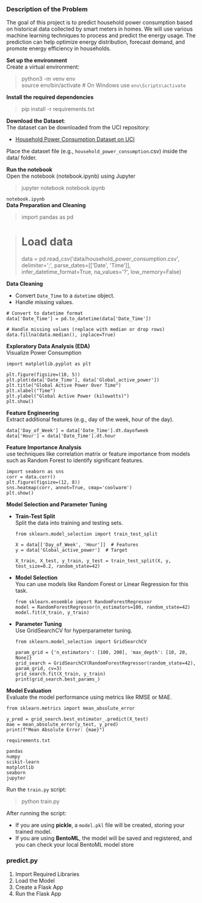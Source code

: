 ### **Description of the Problem**
The goal of this project is to predict household power consumption based on historical data collected by smart meters in homes. We will use various machine learning techniques to process and predict the energy usage. The prediction can help optimize energy distribution, forecast demand, and promote energy efficiency in households.

**Set up the environment**    
Create a virtual environment:   
> python3 -m venv env    
source env/bin/activate   # On Windows use `env\Scripts\activate`

**Install the required dependencies**
> pip install -r requirements.txt


**Download the Dataset**:   
The dataset can be downloaded from the UCI repository:

- [Household Power Consumption Dataset on UCI](https://archive.ics.uci.edu/ml/datasets/individual+household+electric+power+consumption)  

Place the dataset file (e.g., `household_power_consumption`.csv) inside the data/ folder.

**Run the notebook**   
Open the notebook (notebook.ipynb) using Jupyter
> jupyter notebook notebook.ipynb

`notebook.ipynb`   
**Data Preparation and Cleaning**
>import pandas as pd

># Load data
>data = pd.read_csv('data/household_power_consumption.csv', delimiter=';', 
                   parse_dates=[['Date', 'Time']], infer_datetime_format=True, 
                   na_values='?', low_memory=False)

**Data Cleaning**    
- Convert `Date_Time` to a `datetime` object.    
- Handle missing values.
```
# Convert to datetime format
data['Date_Time'] = pd.to_datetime(data['Date_Time'])

# Handle missing values (replace with median or drop rows)
data.fillna(data.median(), inplace=True)
```

**Exploratory Data Analysis (EDA)**   
Visualize Power Consumption
```
import matplotlib.pyplot as plt

plt.figure(figsize=(10, 5))
plt.plot(data['Date_Time'], data['Global_active_power'])
plt.title("Global Active Power Over Time")
plt.xlabel("Time")
plt.ylabel("Global Active Power (kilowatts)")
plt.show()
```

**Feature Engineering**  
Extract additional features (e.g., day of the week, hour of the day).
```
data['Day_of_Week'] = data['Date_Time'].dt.dayofweek
data['Hour'] = data['Date_Time'].dt.hour
```

**Feature Importance Analysis**  
use techniques like correlation matrix or feature importance from models such as Random Forest to identify significant features.
```
import seaborn as sns
corr = data.corr()
plt.figure(figsize=(12, 8))
sns.heatmap(corr, annot=True, cmap='coolwarm')
plt.show()
```
**Model Selection and Parameter Tuning**
- **Train-Test Split**  
Split the data into training and testing sets.
    ```
    from sklearn.model_selection import train_test_split

    X = data[['Day_of_Week', 'Hour']]  # Features
    y = data['Global_active_power']  # Target

    X_train, X_test, y_train, y_test = train_test_split(X, y, test_size=0.2, random_state=42)
    ```
- **Model Selection**   
You can use models like Random Forest or Linear Regression for this task.
    ```
    from sklearn.ensemble import RandomForestRegressor
    model = RandomForestRegressor(n_estimators=100, random_state=42)
    model.fit(X_train, y_train)
    ```
- **Parameter Tuning**  
 Use GridSearchCV for hyperparameter tuning.
    ```
    from sklearn.model_selection import GridSearchCV

    param_grid = {'n_estimators': [100, 200], 'max_depth': [10, 20, None]}
    grid_search = GridSearchCV(RandomForestRegressor(random_state=42), param_grid, cv=3)
    grid_search.fit(X_train, y_train)
    print(grid_search.best_params_)
    ```
**Model Evaluation**   
Evaluate the model performance using metrics like RMSE or MAE.
    
```
from sklearn.metrics import mean_absolute_error

y_pred = grid_search.best_estimator_.predict(X_test)
mae = mean_absolute_error(y_test, y_pred)
print(f"Mean Absolute Error: {mae}")
```

`requirements.txt`
```
pandas
numpy
scikit-learn
matplotlib
seaborn
jupyter
```

Run the `train.py` script:
> python train.py

After running the script:
- If you are using **pickle**, a `model.pkl` file will be created, storing your trained model.    
- If you are using **BentoML**, the model will be saved and registered, and you can check your local BentoML model store

### **predict.py**
1. Import Required Libraries
2. Load the Model
3. Create a Flask App
4. Run the Flask App
